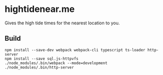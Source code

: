 # hightidenear.me
Gives the high tide times for the nearest location to you.

## Build
```
npm install --save-dev webpack webpack-cli typescript ts-loader http-server
npm install --save sql.js-httpvfs
./node_modules/.bin/webpack --mode=development
./node_modules/.bin/http-server
```
